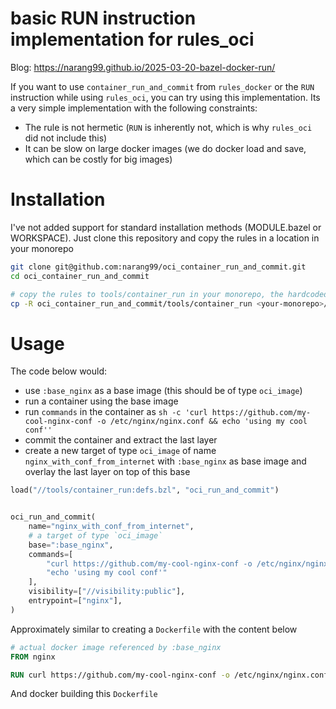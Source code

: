 # basic RUN instruction implementation for rules_oci

Blog: https://narang99.github.io/2025-03-20-bazel-docker-run/

If you want to use `container_run_and_commit` from `rules_docker` or the `RUN` instruction while using `rules_oci`, you can try using this implementation. Its a very simple implementation with the following constraints:

- The rule is not hermetic (`RUN` is inherently not, which is why `rules_oci` did not include this)
- It can be slow on large docker images (we do docker load and save, which can be costly for big images)

# Installation

I've not added support for standard installation methods (MODULE.bazel or WORKSPACE). Just clone this repository and copy the rules in a location in your monorepo  


```bash
git clone git@github.com:narang99/oci_container_run_and_commit.git
cd oci_container_run_and_commit

# copy the rules to tools/container_run in your monorepo, the hardcoded relative path is intentional and required
cp -R oci_container_run_and_commit/tools/container_run <your-monorepo>/tools/container_run
```

# Usage


The code below would:
- use `:base_nginx` as a base image (this should be of type `oci_image`)
- run a container using the base image
- run `commands` in the container as `sh -c 'curl https://github.com/my-cool-nginx-conf -o /etc/nginx/nginx.conf && echo 'using my cool conf''`
- commit the container and extract the last layer
- create a new target of type `oci_image` of name `nginx_with_conf_from_internet` with `:base_nginx` as base image and overlay the last layer on top of this base


```python
load("//tools/container_run:defs.bzl", "oci_run_and_commit")


oci_run_and_commit(
    name="nginx_with_conf_from_internet",
    # a target of type `oci_image`
    base=":base_nginx",
    commands=[
        "curl https://github.com/my-cool-nginx-conf -o /etc/nginx/nginx.conf",
        "echo 'using my cool conf'"
    ],
    visibility=["//visibility:public"],
    entrypoint=["nginx"],
)
```


Approximately similar to creating a `Dockerfile` with the content below
```Dockerfile
# actual docker image referenced by :base_nginx
FROM nginx

RUN curl https://github.com/my-cool-nginx-conf -o /etc/nginx/nginx.conf && echo 'using my cool conf'
```
And docker building this `Dockerfile`
